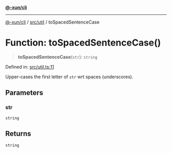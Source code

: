 [**@-xun/cli**](../../../README.md)

***

[@-xun/cli](../../../README.md) / [src/util](../README.md) / toSpacedSentenceCase

# Function: toSpacedSentenceCase()

> **toSpacedSentenceCase**(`str`): `string`

Defined in: [src/util.ts:11](https://github.com/Xunnamius/cli-utils/blob/caf1d74e366c1a64e9bac76fadfeeb54b974c17e/src/util.ts#L11)

Upper-cases the first letter of `str` wrt spaces (underscores).

## Parameters

### str

`string`

## Returns

`string`

